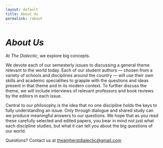 ```yaml
---
layout: default
title: About Us
permalink: /about
---
```


# _About Us_

At _The Dialectic_, we explore big concepts. 

We devote each of our semesterly issues to discussing a general theme relevant to the world today. Each of our student authors — chosen from a variety of schools and disciplines around the country — will use their own skills and academic specialities to grapple with the questions and ideas present in that theme and in its modern context. 
To further discuss the theme, we will include interviews of relevant professors and book reviews by the editors in each issue. 

Central to our philosophy is the idea that no one discipline holds the keys to fully understanding an issue. Only through dialogue and shared study can we produce meaningful answers to our questions. 
We hope that as you read these carefully selected and edited papers, you bear in mind not just what each discipline studies, but what it can tell you about the big questions of our world. 

Questions? Contact us at theamherstdialectic@gmail.com